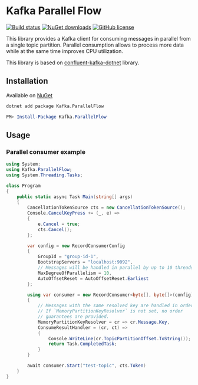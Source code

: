# Kafka Parallel Flow

[![Build status](https://img.shields.io/github/workflow/status/tautvydasversockas/kafka-parallel-flow/publish-nuget)](https://github.com/tautvydasversockas/kafka-parallel-flow/actions/workflows/pipeline.yml)
[![NuGet downloads](https://img.shields.io/nuget/v/kafka.parallelflow.svg)](https://www.nuget.org/packages/Kafka.ParallelFlow/)
[![GitHub license](https://img.shields.io/github/license/mashape/apistatus.svg)](https://github.com/tautvydasversockas/kafka-parallel-flow/blob/main/LICENSE)

This library provides a Kafka client for consuming messages in parallel from a single topic partition. 
Parallel consumption allows to process more data while at the same time improves CPU utilization.

This library is based on [confluent-kafka-dotnet](https://github.com/confluentinc/confluent-kafka-dotnet) library.

## Installation

Available on [NuGet](https://www.nuget.org/packages/Kafka.ParallelFlow/)

```bash
dotnet add package Kafka.ParallelFlow
```

```powershell
PM> Install-Package Kafka.ParallelFlow
```

## Usage

### Parallel consumer example

```csharp
using System;
using Kafka.ParallelFlow;
using System.Threading.Tasks;

class Program
{
    public static async Task Main(string[] args)
    {
        CancellationTokenSource cts = new CancellationTokenSource();
        Console.CancelKeyPress += (_, e) => 
        {
            e.Cancel = true;
            cts.Cancel();
        };

        var config = new RecordConsumerConfig
        {
            GroupId = "group-id-1",
            BootstrapServers = "localhost:9092",
            // Messages will be handled in parallel by up to 10 threads.
            MaxDegreeOfParallelism = 10,
            AutoOffsetReset = AutoOffsetReset.Earliest
        };

        using var consumer = new RecordConsumer<byte[], byte[]>(config)
        {
            // Messages with the same resolved key are handled in order.
            // If `MemoryPartitionKeyResolver` is not set, no order 
            // guarantees are provided.
            MemoryPartitionKeyResolver = cr => cr.Message.Key,
            ConsumeResultHandler = (cr, ct) => 
            {
                Console.WriteLine(cr.TopicPartitionOffset.ToString());
                return Task.CompletedTask;
            }
        }

        await consumer.Start("test-topic", cts.Token)
    }
}
```
